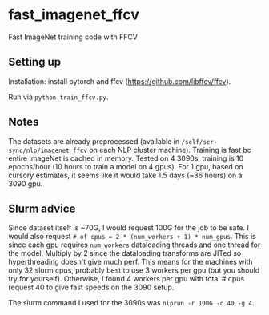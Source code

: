 # fast_imagenet_ffcv
Fast ImageNet training code with FFCV

## Setting up
Installation: install pytorch and ffcv (https://github.com/libffcv/ffcv).

Run via `python train_ffcv.py`.

## Notes
The datasets are already preprocessed (available in `/self/scr-sync/nlp/imagenet_ffcv` on each NLP cluster machine).
Training is fast bc entire ImageNet is cached in memory.
Tested on 4 3090s, training is 10 epochs/hour (10 hours to train a model on 4 gpus).
For 1 gpu, based on cursory estimates, it seems like it would take 1.5 days (~36 hours) on a 3090 gpu.

## Slurm advice
Since dataset itself is ~70G, I would request 100G for the job to be safe.
I would also request `# of cpus = 2 * (num_workers + 1) * num_gpus`.
This is since each gpu requires `num_workers` dataloading threads and one thread for the model. 
Multiply by 2 since the dataloading transforms are JITed so hyperthreading doesn't give much perf.
This means for the machines with only 32 slurm cpus, probably best to use 3 workers per gpu (but you should try for yourself).
Otherwise, I found 4 workers per gpu with total # cpus request 40 to give fast speeds on the 3090 setup.

The slurm command I used for the 3090s was `nlprun -r 100G -c 40 -g 4`.
